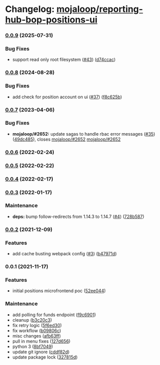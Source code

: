 # Changelog: [mojaloop/reporting-hub-bop-positions-ui](https://github.com/mojaloop/reporting-hub-bop-positions-ui)
### [0.0.9](https://github.com/mojaloop/reporting-hub-bop-positions-ui/compare/v0.0.8...v0.0.9) (2025-07-31)


### Bug Fixes

* support read only root filesystem ([#43](https://github.com/mojaloop/reporting-hub-bop-positions-ui/issues/43)) ([d74ccac](https://github.com/mojaloop/reporting-hub-bop-positions-ui/commit/d74ccacf4fe2ef1b73f6a914e09369b33d4edcfb))

### [0.0.8](https://github.com/mojaloop/reporting-hub-bop-positions-ui/compare/v0.0.7...v0.0.8) (2024-08-28)


### Bug Fixes

* add check for position account on ui ([#37](https://github.com/mojaloop/reporting-hub-bop-positions-ui/issues/37)) ([f8c625b](https://github.com/mojaloop/reporting-hub-bop-positions-ui/commit/f8c625b0cff3a91d762a1107b3b73650682189fc))

### [0.0.7](https://github.com/mojaloop/reporting-hub-bop-positions-ui/compare/v0.0.6...v0.0.7) (2023-04-06)


### Bug Fixes

* **mojaloop/#2652:** update sagas to handle rbac error messages ([#35](https://github.com/mojaloop/reporting-hub-bop-positions-ui/issues/35)) ([49dc485](https://github.com/mojaloop/reporting-hub-bop-positions-ui/commit/49dc4853f67e30d84b57eb9444d5c49a5d986310)), closes [mojaloop/#2652](https://github.com/mojaloop/reporting-hub-bop-positions-ui/issues/2652) [mojaloop/#2652](https://github.com/mojaloop/reporting-hub-bop-positions-ui/issues/2652)

### [0.0.6](https://github.com/mojaloop/reporting-hub-bop-positions-ui/compare/v0.0.5...v0.0.6) (2022-02-24)

### [0.0.5](https://github.com/mojaloop/reporting-hub-bop-positions-ui/compare/v0.0.4...v0.0.5) (2022-02-22)

### [0.0.4](https://github.com/mojaloop/reporting-hub-bop-positions-ui/compare/v0.0.3...v0.0.4) (2022-02-17)

### [0.0.3](https://github.com/mojaloop/reporting-hub-bop-positions-ui/compare/v0.0.2...v0.0.3) (2022-01-17)


### Maintenance

* **deps:** bump follow-redirects from 1.14.3 to 1.14.7 ([#4](https://github.com/mojaloop/reporting-hub-bop-positions-ui/issues/4)) ([728b587](https://github.com/mojaloop/reporting-hub-bop-positions-ui/commit/728b58717cc05ffda533febb05f618303d677d3e))

### [0.0.2](https://github.com/mojaloop/reporting-hub-bop-positions-ui/compare/v0.0.1...v0.0.2) (2021-12-09)


### Features

* add cache busting webpack config ([#3](https://github.com/mojaloop/reporting-hub-bop-positions-ui/issues/3)) ([b47971d](https://github.com/mojaloop/reporting-hub-bop-positions-ui/commit/b47971de112d9b66702a33a69d146abbbbbe33f3))

### 0.0.1 (2021-11-17)


### Features

* initial positions microfrontend poc ([52ee044](https://github.com/mojaloop/reporting-hub-bop-positions-ui/commit/52ee044d22019a8abe74b0a6ebcaef5a3d166a4f))


### Maintenance

* add polling for funds endpoint ([f9c6901](https://github.com/mojaloop/reporting-hub-bop-positions-ui/commit/f9c69016fb8296b8d586674200496744295ce7d9))
* cleanup ([b3c20c3](https://github.com/mojaloop/reporting-hub-bop-positions-ui/commit/b3c20c35ae49c3f3d3bcdfab433477e35cc622c7))
* fix retry logic ([5f6ed30](https://github.com/mojaloop/reporting-hub-bop-positions-ui/commit/5f6ed30fcbf60457b985b6a1060a58b908ff78a7))
* fix workflow ([b09806c](https://github.com/mojaloop/reporting-hub-bop-positions-ui/commit/b09806c19c279f8d89b55bd337ee474fe989790d))
* misc changes ([afb63ff](https://github.com/mojaloop/reporting-hub-bop-positions-ui/commit/afb63ffa478f8d0cbae1208a22dd1b63b991b934))
* pull in menu fixes ([127d656](https://github.com/mojaloop/reporting-hub-bop-positions-ui/commit/127d6566f88b89cba84534960e028cc8f71aedbd))
* python 3 ([8bf7049](https://github.com/mojaloop/reporting-hub-bop-positions-ui/commit/8bf70493cd90bec046a84933b6acab3a068de8e4))
* update git ignore ([cddf82d](https://github.com/mojaloop/reporting-hub-bop-positions-ui/commit/cddf82dcd5c50a5bbb2233ce6695211ea902b1df))
* update package lock ([327815d](https://github.com/mojaloop/reporting-hub-bop-positions-ui/commit/327815db65dd4b5c8d8776091522eebc89df9ef4))
